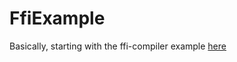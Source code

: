 # FfiExample

Basically, starting with the ffi-compiler example [here](https://github.com/ffi/ffi-compiler)
